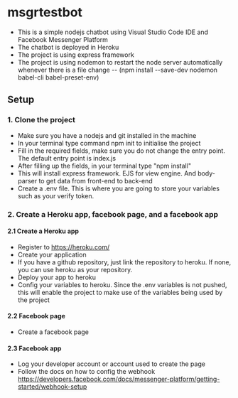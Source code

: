 # msgrtestbot

- This is a simple nodejs chatbot using Visual Studio Code IDE and Facebook Messenger Platform
- The chatbot is deployed in Heroku
- The project is using express framework
- The project is using nodemon to restart the node server automatically whenever there is a file change 
-- (npm install --save-dev nodemon babel-cli babel-preset-env)

## Setup 
### 1. Clone the project
- Make sure you have a nodejs and git installed in the machine
- In your terminal type command npm init to initialise the project
- Fill in the required fields, make sure you do not change the entry point. 
  The default entry point is index.js
- After filling up the fields, in your terminal type "npm install"
- This will install express framework. EJS for view engine. And body-parser to get data from front-end to back-end
- Create a .env file. This is where you are going to store your variables such as your verify token.

### 2. Create a Heroku app, facebook page, and a facebook app

#### 2.1 Create a Heroku app
- Register to https://heroku.com/
- Create your application
- If you have a github repository, just link the repository to heroku. If none, you can use heroku as your repository.
- Deploy your app to heroku
- Config your variables to heroku. Since the .env variables is not pushed, this will enable the project to make use of the variables being used by the project

#### 2.2 Facebook page
- Create a facebook page

#### 2.3 Facebook app
- Log your developer account or account used to create the page
- Follow the docs on how to config the webhook https://developers.facebook.com/docs/messenger-platform/getting-started/webhook-setup
